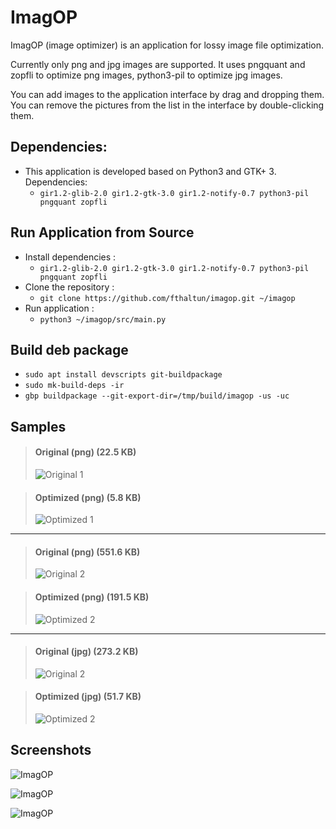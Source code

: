 # ImagOP

ImagOP (image optimizer) is an application for lossy image file optimization.

Currently only png and jpg images are supported.
It uses pngquant and zopfli to optimize png images, python3-pil to optimize jpg images. 

You can add images to the application interface by drag and dropping them.
You can remove the pictures from the list in the interface by double-clicking them.

## Dependencies:

* This application is developed based on Python3 and GTK+ 3. Dependencies:
   - ```gir1.2-glib-2.0 gir1.2-gtk-3.0 gir1.2-notify-0.7 python3-pil pngquant zopfli```

## Run Application from Source

* Install dependencies :
    * ```gir1.2-glib-2.0 gir1.2-gtk-3.0 gir1.2-notify-0.7 python3-pil pngquant zopfli```
* Clone the repository :
    * ```git clone https://github.com/fthaltun/imagop.git ~/imagop```
* Run application :
    * ```python3 ~/imagop/src/main.py```

## Build deb package

* `sudo apt install devscripts git-buildpackage`
* `sudo mk-build-deps -ir`
* `gbp buildpackage --git-export-dir=/tmp/build/imagop -us -uc`

## Samples

> #### Original (png) (22.5 KB)
>
> ![Original 1](screenshots/sample-original-1.png)

> #### Optimized (png) (5.8 KB)
>
> ![Optimized 1](screenshots/sample-optimized-1.png)
---
> #### Original (png) (551.6 KB)
>
> ![Original 2](screenshots/sample-original-2.png)

> #### Optimized (png) (191.5 KB)
>
> ![Optimized 2](screenshots/sample-optimized-2.png)

---
> #### Original (jpg) (273.2 KB)
>
> ![Original 2](screenshots/sample-original-jpg-1.jpg)

> #### Optimized (jpg) (51.7 KB)
>
> ![Optimized 2](screenshots/sample-optimized-jpg-1.jpg)

## Screenshots

![ImagOP](screenshots/imagop-1.png)

![ImagOP](screenshots/imagop-2.png)

![ImagOP](screenshots/imagop-3.png)
